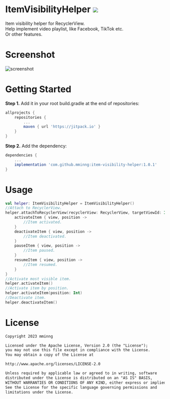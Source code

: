 # ItemVisibilityHelper [![](https://jitpack.io/v/mminng/item-visibility-helper.svg)](https://jitpack.io/#mminng/item-visibility-helper)

Item visibility helper for RecyclerView.  
Help implement video playlist, like Facebook, TikTok etc.  
Or other features.

# Screenshot

![screenshot](https://github.com/mminng/item-visibility-helper/blob/master/screenshots/simple.gif)

# Getting Started

**Step 1.** Add it in your root build.gradle at the end of repositories:

```Groovy
allprojects {
    repositories {
        ...
        maven { url 'https://jitpack.io' }
    }
}
```

**Step 2.** Add the dependency:

```Groovy
dependencies {
    ...
    implementation 'com.github.mminng:item-visibility-helper:1.0.1'
}
```

# Usage

```Kotlin
val helper: ItemVisibilityHelper = ItemVisibilityHelper()
//Attach to RecyclerView.
helper.attachToRecyclerView(recyclerView: RecyclerView, targetViewId: Int, autoActivate: Boolean) {
    activateItem { view, position ->
        //Item activated.
    }
    deactivateItem { view, position ->
        //Item deactivated.
    }
    pauseItem { view, position ->
        //Item paused.
    }
    resumeItem { view, position ->
        //Item resumed.
    }
}
//Activate most visible item.
helper.activateItem()
//Activate item by position.
helper.activateItem(position: Int)
//Deactivate item.
helper.deactivateItem()
```

# License

```markdown
Copyright 2023 mminng

Licensed under the Apache License, Version 2.0 (the "License");
you may not use this file except in compliance with the License.
You may obtain a copy of the License at

http://www.apache.org/licenses/LICENSE-2.0

Unless required by applicable law or agreed to in writing, software
distributed under the License is distributed on an "AS IS" BASIS,
WITHOUT WARRANTIES OR CONDITIONS OF ANY KIND, either express or implied.
See the License for the specific language governing permissions and
limitations under the License.
```
